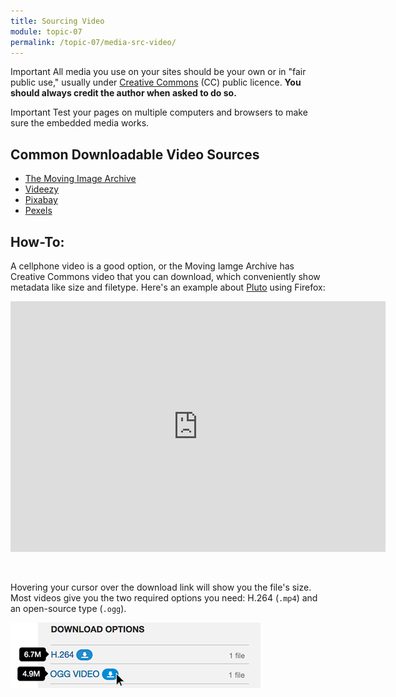 ```yaml
---
title: Sourcing Video
module: topic-07
permalink: /topic-07/media-src-video/
---
```


<div class="divider-heading"></div>

<span class="label label-danger">Important</span> All media you use on your sites should be your own or in "fair public use," usually under <a href="https://creativecommons.org/" target="_new">Creative Commons</a> (CC) public licence. **You should always credit the author when asked to do so.**

<span class="label label-danger">Important</span> Test your pages on multiple computers and browsers to make sure the embedded media works.


## Common Downloadable Video Sources

- <a href="https://archive.org/details/movies" target="_new">The Moving Image Archive</a>
- <a href="https://www.videezy.com/" target="_new">Videezy</a>
- <a href="https://videos.pexels.com/" target="_new">Pixabay</a>
- <a href="https://www.pexels.com/videos/" target="_new">Pexels</a>


## How-To:

A cellphone video is a good option, or the Moving Iamge Archive has Creative Commons video that you can download, which conveniently show metadata like size and filetype. Here's an example about <a href="https://archive.org/details/Pluto_Flyby" target="_new">Pluto</a> using Firefox:


<div style="width: 600px; margin: auto">
  <div style="padding:66.91% 0 0 0;position:relative;"><iframe src="https://archive.org/details/Pluto_Flyby" style="position:absolute;top:0;left:0;width:100%;height:100%;" frameborder="0" webkitallowfullscreen mozallowfullscreen allowfullscreen></iframe></div>
</div>
<br><br>

Hovering your cursor over the download link will show you the file's size. Most videos give you the two required options you need: H.264 (`.mp4`) and an open-source type (`.ogg`).


<img src="../img/download-video-archive.png" alt="Hovering mouse over download icons" title="Downloading with Archive.org" width="400" />

